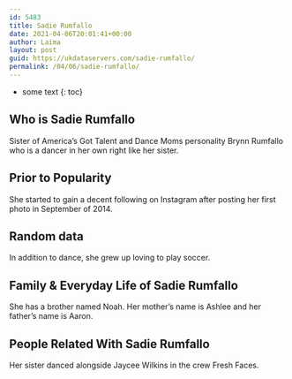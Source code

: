 ```yaml
---
id: 5483
title: Sadie Rumfallo
date: 2021-04-06T20:01:41+00:00
author: Laima
layout: post
guid: https://ukdataservers.com/sadie-rumfallo/
permalink: /04/06/sadie-rumfallo/
---
```


* some text
{: toc}


## Who is Sadie Rumfallo
                  
                  
                  
Sister of America&#8217;s Got Talent and Dance Moms personality Brynn Rumfallo who is a dancer in her own right like her sister. 
                  
              
            
              
            
                
                
                
## Prior to Popularity
                  
                  
                  
She started to gain a decent following on Instagram after posting her first photo in September of 2014.
                  
              
            
              
            
                
                
                
## Random data
                  
                  
                  
In addition to dance, she grew up loving to play soccer.
                  
              
            
              
            
                
                
                
## Family & Everyday Life of Sadie Rumfallo
                  
                  
                  
She has a brother named Noah. Her mother&#8217;s name is Ashlee and her father&#8217;s name is Aaron.
                  
              
            
              
            
                
                
                
## People Related With Sadie Rumfallo
                  
                  
                  
Her sister danced alongside Jaycee Wilkins in the crew Fresh Faces.
                  
              
            
              
            
                
              
            
              
              
            
            
              
            
          
          
          